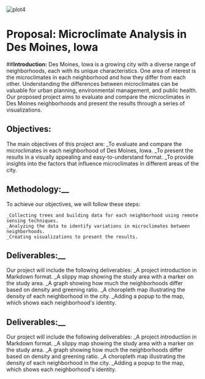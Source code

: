 

![plot4](plot4.jpeg)
# __Proposal: Microclimate Analysis in Des Moines, Iowa__

##__Introduction:__
Des Moines, Iowa is a growing city with a diverse range of neighborhoods, each with its unique characteristics. One area of interest is the microclimates in each neighborhood and how they differ from each other. Understanding the differences between microclimates can be valuable for urban planning, environmental management, and public health. Our proposed project aims to evaluate and compare the microclimates in Des Moines neighborhoods and present the results through a series of visualizations.

## __Objectives:__
The main objectives of this project are:
	_To evaluate and compare the microclimates in each neighborhood of Des Moines, Iowa.
	_To present the results in a visually appealing and easy-to-understand format.
	_To provide insights into the factors that influence microclimates in different areas of the city.

## __Methodology:____
To achieve our objectives, we will follow these steps:

	_Collecting trees and building data for each neighborhood using remote sensing techniques.
	_Analyzing the data to identify variations in microclimates between neighborhoods.
	_Creating visualizations to present the results.
## __Deliverables:____

Our project will include the following deliverables:
	_A project introduction in Markdown format.
	_A slippy map showing the study area with a marker on the study area.
	_A graph showing how much the neighborhoods differ based on density and greening ratio.
	_A choropleth map illustrating the density of each neighborhood in the city.
	_Adding a popup to the map, which shows each neighborhood's identity.

## __Deliverables:____
Our project will include the following deliverables:
	_A project introduction in Markdown format.
	_A slippy map showing the study area with a marker on the study area.
	_A graph showing how much the neighborhoods differ based on density and greening ratio.
	_A choropleth map illustrating the density of each neighborhood in the city.
	_Adding a popup to the map, which shows each neighborhood's identity.

